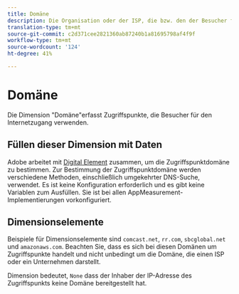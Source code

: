 ```yaml
---
title: Domäne
description: Die Organisation oder der ISP, die bzw. den der Besucher für den Internetzugang verwendet.
translation-type: tm+mt
source-git-commit: c2d371cee2821360ab87240b1a81695798af4f9f
workflow-type: tm+mt
source-wordcount: '124'
ht-degree: 41%

---
```



# Domäne

Die Dimension &quot;Domäne&quot;erfasst Zugriffspunkte, die Besucher für den Internetzugang verwenden.

## Füllen dieser Dimension mit Daten

Adobe arbeitet mit [Digital Element](https://info.digitalelement.com/de/) zusammen, um die Zugriffspunktdomäne zu bestimmen. Zur Bestimmung der Zugriffspunktdomäne werden verschiedene Methoden, einschließlich umgekehrter DNS-Suche, verwendet. Es ist keine Konfiguration erforderlich und es gibt keine Variablen zum Ausfüllen. Sie ist bei allen AppMeasurement-Implementierungen vorkonfiguriert.

## Dimensionselemente

Beispiele für Dimensionselemente sind `comcast.net`, `rr.com`, `sbcglobal.net` und `amazonaws.com`. Beachten Sie, dass es sich bei diesen Domänen um Zugriffspunkte handelt und nicht unbedingt um die Domäne, die einen ISP oder ein Unternehmen darstellt.

Dimension bedeutet, `None` dass der Inhaber der IP-Adresse des Zugriffspunkts keine Domäne bereitgestellt hat.
